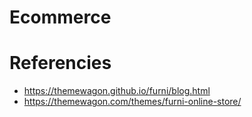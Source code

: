 # Ecommerce


# Referencies
- https://themewagon.github.io/furni/blog.html
- https://themewagon.com/themes/furni-online-store/